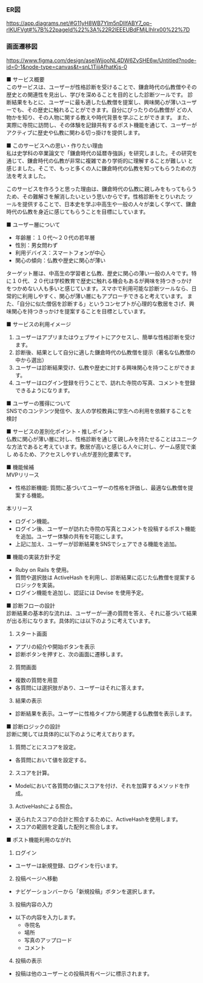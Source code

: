 ### ER図
https://app.diagrams.net/#G11yH8WB7Ylm5nDIIfABY7_op-rlKUFVgt#%7B%22pageId%22%3A%22R2lEEEUBdFMjLlhIrx00%22%7D

### 画面遷移図   
https://www.figma.com/design/aseiWjjooNL4DW6ZvSHE6w/Untitled?node-id=0-1&node-type=canvas&t=snL1TiijAfhatKjs-0     

■ サービス概要  
このサービスは、ユーザーが性格診断を受けることで、鎌倉時代の仏教僧やその歴史との関連性を見出し、学びを深めることを目的とした診断ツールです。
診断結果をもとに、ユーザーに最も適した仏教僧を提案し、興味関心が薄いユーザーでも、その歴史に触れることができます。自分にぴったりの仏教僧が
どの人物かを知り、その人物に関する教えや時代背景を学ぶことができます。
また、実際に寺院に訪問し、その体験を記録共有するポスト機能を通じて、ユーザーがアクティブに歴史や仏教に関わる切っ掛けを提供します。

■ このサービスへの思い・作りたい理由  
私は史学科の卒業論文で「鎌倉時代の延暦寺強訴」を研究しました。その研究を通じて、鎌倉時代の仏教が非常に複雑であり学術的に理解することが難しい
と感じました。そこで、もっと多くの人に鎌倉時代の仏教を知ってもらうための方法を考えました。

このサービスを作ろうと思った理由は、鎌倉時代の仏教に親しみをもってもらうため、その難解さを解消したいという思いからです。性格診断をとりいれた
ツールを提供することで、日本史を学ぶ中高生や一般の人々が楽しく学べて、鎌倉時代の仏教を身近に感じてもらうことを目標にしています。

■ ユーザー層について  
- 年齢層：１０代～２０代の若年層
- 性別：男女問わず
- 利用デバイス：スマートフォンが中心
- 関心の傾向：仏教や歴史に関心が薄い

ターゲット層は、中高生の学習者と仏教、歴史に関心の薄い一般の人々です。特に１０代、２０代は学校教育で歴史に触れる機会もあるが興味を持つきっかけ
をつかめない人も多いと感じています。スマホで利用可能な診断ツールなら、日常的に利用しやすく、関心が薄い層にもアプローチできると考えています。
また、「自分に似た僧侶を診断する」というコンセプトが心理的な敷居をさげ、興味関心を持つきっかけを提案することを目標としています。

■ サービスの利用イメージ
1. ユーザーはアプリまたはウェブサイトにアクセスし、簡単な性格診断を受けます。
2. 診断後、結果として自分に適した鎌倉時代の仏教僧を提示（著名な仏教僧の中から選出）
3. ユーザーは診断結果受け、仏教や歴史に対する興味関心を持つことができます。
4. ユーザーはログイン登録を行うことで、訪れた寺院の写真、コメントを登録できるようになります。

■ ユーザーの獲得について  
SNSでのコンテンツ発信や、友人の学校教員に学生への利用を依頼することを検討

■ サービスの差別化ポイント・推しポイント  
仏教に関心が薄い層に対し、性格診断を通じて親しみを持たせることはユニークな方法であると考えています。敷居が高いと感じる人々に対し、ゲーム感覚で楽し
めるため、アクセスしやすい点が差別化要素です。

■ 機能候補  
MVPリリース
- 性格診断機能: 質問に基づいてユーザーの性格を評価し、最適な仏教僧を提案する機能。
  
本リリース
- ログイン機能。
- ログイン後、ユーザーが訪れた寺院の写真とコメントを投稿するポスト機能を追加。ユーザー体験の共有を可能にします。
- 上記に加え、ユーザーが診断結果をSNSでシェアできる機能を追加。

■ 機能の実装方針予定
- Ruby on Rails を使用。
- 質問や選択肢は ActiveHash を利用し、診断結果に応じた仏教僧を提案するロジックを実装。
- ログイン機能を追加し、認証には Devise を使用予定。

■ 診断フローの設計  
診断結果の基本的な流れは、ユーザーが一連の質問を答え、それに基づいて結果が出る形になります。具体的には以下のように考えています。
1. スタート画面
  - アプリの紹介や開始ボタンを表示
  - 診断ボタンを押すと、次の画面に遷移します。
2. 質問画面
  - 複数の質問を用意
  - 各質問には選択肢があり、ユーザーはそれに答えます。
3. 結果の表示
  - 診断結果を表示。ユーザーに性格タイプから関連する仏教僧を表示します。

■ 診断ロジックの設計  
診断に関しては具体的に以下のように考えております。
1. 質問ごとにスコアを設定。
  - 各質問において値を設定する。
2. スコアを計算。
  - Modelにおいて各質問の値にスコアを付け、それを加算するメソッドを作成。
3. ActiveHashによる照合。
  - 送られたスコアの合計と照合するために、ActiveHashを使用します。
  - スコアの範囲を定義した配列と照合します。

■ ポスト機能利用のながれ  
1. ログイン
  - ユーザーは新規登録、ログインを行います。
2. 投稿ページへ移動
  - ナビゲーションバーから「新規投稿」ボタンを選択します。
3. 投稿内容の入力
  - 以下の内容を入力します。
    - 寺院名
    - 場所
    - 写真のアップロード
    - コメント
4. 投稿の表示
  - 投稿は他のユーザーとの投稿共有ページに標示されます。

